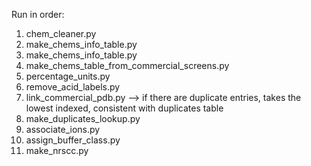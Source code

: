 

Run in order:
1. chem_cleaner.py
2. make_chems_info_table.py
3. make_chems_info_table.py
4. make_chems_table_from_commercial_screens.py
5. percentage_units.py
6. remove_acid_labels.py
7. link_commercial_pdb.py --> if there are duplicate entries, takes the lowest indexed, consistent with duplicates table
8. make_duplicates_lookup.py
9. associate_ions.py
10. assign_buffer_class.py
11. make_nrscc.py